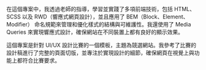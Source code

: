 在這個專案中，我透過老師的指導，學習並實踐了多項前端技術，包括 HTML、SCSS 以及 RWD（響應式網頁設計），並且應用了 BEM（Block、Element、Modifier） 命名規範來管理和優化樣式的結構與可維護性。我還使用了 Media Queries 來實現響應式設計，確保網站在不同裝置上都有良好的顯示效果。

這個專案是針對 UI/UX 設計比賽的一個模板，主題為競選網站。我參考了比賽的設計稿進行了完整的頁面切版，並專注於實現設計的細節，確保網頁在視覺上與功能上都符合比賽要求。
